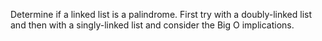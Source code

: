 Determine if a linked list is a palindrome. First try with a doubly-linked list and then with a singly-linked list and consider the Big O implications. 